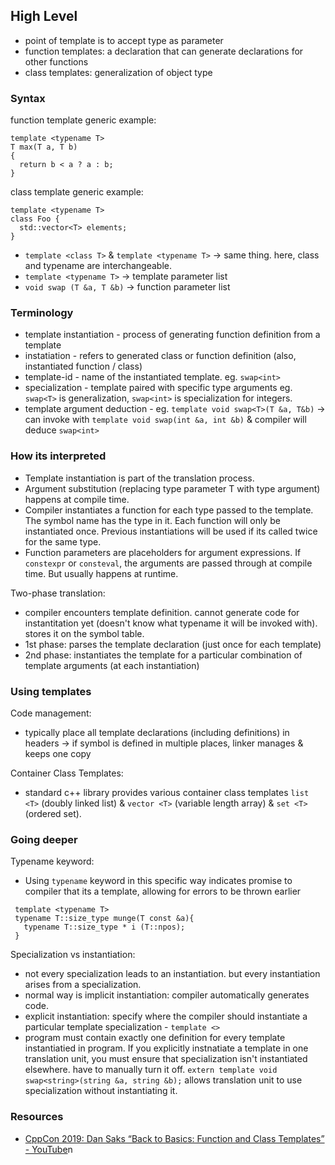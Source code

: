 ## High Level
* point of template is to accept type as parameter
* function templates: a declaration that can generate declarations for other functions
* class templates: generalization of object type

### Syntax
function template generic example:
```
template <typename T>
T max(T a, T b)
{
  return b < a ? a : b;
}
```

class template generic example:
```
template <typename T>
class Foo {
  std::vector<T> elements;
}
```

* `template <class T>` & `template <typename T>` -> same thing. here, class and typename are interchangeable.
* `template <typename T>` -> template parameter list
* `void swap (T &a, T &b)` -> function parameter list

### Terminology
* template instantiation - process of generating function definition from a template
* instatiation - refers to generated class or function definition (also, instantiated function / class)
* template-id - name of the instantiated template. eg. `swap<int>`
* specialization - template paired with specific type arguments
eg. `swap<T>` is generalization, `swap<int>` is specialization for integers.
* template argument deduction - eg. `template void swap<T>(T &a, T&b)` -> can invoke with `template void swap(int &a, int &b)` & compiler will deduce `swap<int>`

### How its interpreted
* Template instantiation is part of the translation process.
* Argument substitution (replacing type parameter T with type argument) happens at compile time.
* Compiler instantiates a function for each type passed to the template. The symbol name has the type in it. Each function will only be instantiated once. Previous instantiations will be used if its called twice for the same type.
* Function parameters are placeholders for argument expressions. If `constexpr` or `consteval`, the arguments are passed through at compile time. But usually happens at runtime.

Two-phase translation:
* compiler encounters template definition. cannot generate code for instantitation yet (doesn't know what typename it will be invoked with). stores it on the symbol table.
* 1st phase: parses the template declaration (just once for each template)
* 2nd phase: instantiates the template for a particular combination of template arguments (at each instantiation)


### Using templates
Code management:
* typically place all template declarations (including definitions) in headers
-> if symbol is defined in multiple places, linker manages & keeps one copy

Container Class Templates:
* standard c++ library provides various container class templates `list <T>` (doubly linked list) & `vector <T>` (variable length array) & `set <T>` (ordered set).

### Going deeper
Typename keyword:
* Using `typename` keyword in this specific way indicates promise to compiler that its a template, allowing for errors to be thrown earlier
```
 template <typename T>
 typename T::size_type munge(T const &a){
   typename T::size_type * i (T::npos);
 }
```

Specialization vs instantiation:
* not every specialization leads to an instantiation. but every instantiation arises from a specialization.
* normal way is implicit instantiation: compiler automatically generates code.
* explicit instantiation: specify where the compiler should instantiate a particular template specialization - `template <>`
* program must contain exactly one definition for every template instantiatied in program. If you explicitly instnatiate a template in one translation unit, you must ensure that specialization isn't instantiated elsewhere. have to manually turn it off. `extern template void swap<string>(string &a, string &b);` allows translation unit to use specialization without instantiating it.

### Resources
* [CppCon 2019: Dan Saks “Back to Basics: Function and Class Templates” - YouTube](https://www.youtube.com/watch?v=LMP_sxOaz6g)n